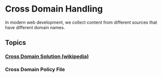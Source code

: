 # Cross Domain Handling

In modern web development, we collect content from different sources that have different domain names.

## Topics

### [Cross Domain Solution (wikipedia)](https://en.wikipedia.org/wiki/Cross-domain_solution)

### Cross Domain Policy File

